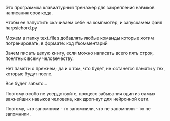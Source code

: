 Это программка клавиатурный тренажер для закрепления навыков написания срок кода.

Чтобы ее запустить скачиваем себе на компьютер, и запускамем файл harpsichord.py

Можем в папку text_files добавлять любые команды которые хотим потренировать, в формате: код #комментарий

Зачем писать целую книгу, если можно написать всего пять строк, понятных всему человечеству. 

Нет памяти о прежнем; да и о том, что будет, не останется памяти у тех, которые будут после. 

Все будет забыто... 

Поэтому особо не усердствуйте, процесс забывания один из самых важнейших навыков человека, как дроп-аут для нейронной сети. 

Поэтому, что запомнили - то запомнили, что не запомнили - то не запомнили. 
